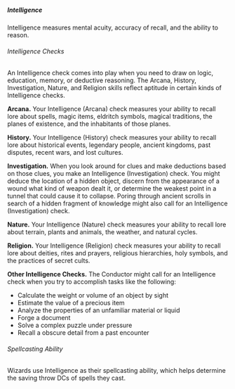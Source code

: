 ##### Intelligence

Intelligence measures mental acuity, accuracy of recall, and the ability to reason.

###### Intelligence Checks

An Intelligence check comes into play when you need to draw on logic, education, memory, or deductive reasoning.
The Arcana, History, Investigation, Nature, and Religion skills reflect aptitude in certain kinds of Intelligence checks.

**Arcana.**
Your Intelligence (Arcana) check measures your ability to recall lore about spells, magic items, eldritch symbols, magical traditions, the planes of existence, and the inhabitants of those planes.

**History.**
Your Intelligence (History) check measures your ability to recall lore about historical events, legendary people, ancient kingdoms, past disputes, recent wars, and lost cultures.

**Investigation.**
When you look around for clues and make deductions based on those clues, you make an Intelligence (Investigation) check.
You might deduce the location of a hidden object, discern from the appearance of a wound what kind of weapon dealt it, or determine the weakest point in a tunnel that could cause it to collapse.
Poring through ancient scrolls in search of a hidden fragment of knowledge might also call for an Intelligence (Investigation) check.

**Nature.**
Your Intelligence (Nature) check measures your ability to recall lore about terrain, plants and animals, the weather, and natural cycles.

**Religion.**
Your Intelligence (Religion) check measures your ability to recall lore about deities, rites and prayers, religious hierarchies, holy symbols, and the practices of secret cults.

**Other Intelligence Checks.**
The Conductor might call for an Intelligence check when you try to accomplish tasks like the following:
-	Calculate the weight or volume of an object by sight
-	Estimate the value of a precious item
-	Analyze the properties of an unfamiliar material or liquid
-	Forge a document
-	Solve a complex puzzle under pressure
-	Recall a obscure detail from a past encounter

###### Spellcasting Ability

Wizards use Intelligence as their spellcasting ability, which helps determine the saving throw DCs of spells they cast.
